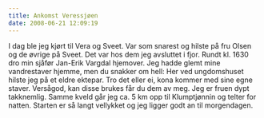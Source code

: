 ```yaml
---
title: Ankomst Veressjøen
date: 2008-06-21 12:09:19
---
```


I dag ble jeg kjørt til Vera og Sveet. Var som snarest og hilste på fru Olsen og de øvrige på Sveet. Det var hos dem jeg avsluttet i fjor. Rundt kl. 1630 dro min sjåfør Jan-Erik Vargdal hjemover. Jeg hadde glemt mine vandrestaver hjemme, men du snakker om hell: Her ved ungdomshuset hilste jeg på et eldre ektepar. Tro det eller ei, kona kommer med sine egne staver. Versågod, kan disse brukes får du dem av meg. Jeg er fruen dypt takknemlig. Samme kveld går jeg ca. 5 km opp til Klumptjønnin og telter for natten. Starten er så langt vellykket og jeg ligger godt an til morgendagen.
